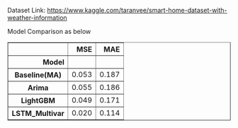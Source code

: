 Dataset Link: https://www.kaggle.com/taranvee/smart-home-dataset-with-weather-information

Model Comparison as below

<div>
<style scoped>
    .dataframe tbody tr th:only-of-type {
        vertical-align: middle;
    }

    .dataframe tbody tr th {
        vertical-align: top;
    }

    .dataframe thead th {
        text-align: right;
    }
</style>
<table border="1" class="dataframe">
  <thead>
    <tr style="text-align: right;">
      <th></th>
      <th>MSE</th>
      <th>MAE</th>
    </tr>
    <tr>
      <th>Model</th>
      <th></th>
      <th></th>
    </tr>
  </thead>
  <tbody>
    <tr>
      <th>Baseline(MA)</th>
      <td>0.053</td>
      <td>0.187</td>
    </tr>
    <tr>
      <th>Arima</th>
      <td>0.055</td>
      <td>0.186</td>
    </tr>
    <tr>
      <th>LightGBM</th>
      <td>0.049</td>
      <td>0.171</td>
    </tr>
    <tr>
      <th>LSTM_Multivar</th>
      <td>0.020</td>
      <td>0.114</td>
    </tr>
  </tbody>
</table>
</div>